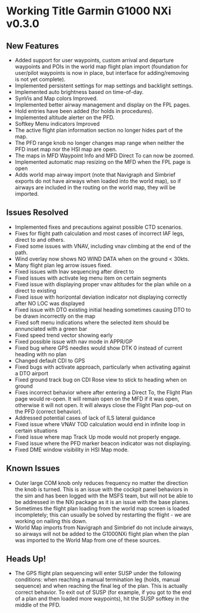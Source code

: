 # Working Title Garmin G1000 NXi v0.3.0

## New Features

- Added support for user waypoints, custom arrival and departure waypoints and POIs in the world map flight plan import (foundation for user/pilot waypoints is now in place, but interface for adding/removing is not yet complete).
- Implemented persistent settings for map settings and backlight settings.
- Implemented auto brightness based on time-of-day.
- SynVis and Map colors Improved.
- Implemented better airway management and display on the FPL pages.
- Hold entries have been added (for holds in procedures).
- Implemented altitude alerter on the PFD.
- Softkey Menu indicators Improved
- The active flight plan information section no longer hides part of the map.
- The PFD range knob no longer changes map range when neither the PFD inset map nor the HSI map are open.
- The maps in MFD Waypoint Info and MFD Direct To can now be zoomed.
- Implemented automatic map resizing on the MFD when the FPL page is open
- Adds world map airway import (note that Navigraph and Simbrief exports do not have airways when loaded into the world map), so if airways are included in the routing on the world map, they will be imported.

## Issues Resolved
- Implemented fixes and precautions against possible CTD scenarios.
- Fixes for flight path calculation and most cases of incorrect IAF legs, direct to and others.
- Fixed some issues with VNAV, including vnav climbing at the end of the path.
- Wind overlay now shows NO WIND DATA when on the ground < 30kts.
- Many flight plan leg arrow issues fixed.
- Fixed issues with lnav sequencing after direct to
- Fixed issues with activate leg menu item on certain segments
- Fixed issue with displaying proper vnav altitudes for the plan while on a direct to existing
- Fixed issue with horizontal deviation indicator not displaying correctly after NO LOC was displayed
- Fixed issue with DTO existing initial heading sometimes causing DTO to be drawn incorrectly on the map
- Fixed soft menu indications where the selected item should be annunciated with a green bar
- Fixed speed trend vector showing early
- Fixed possible issue with nav mode in APPR/GP
- Fixed bug where GPS needles would show DTK 0 instead of current heading with no plan
- Changed default CDI to GPS
- Fixed bugs with activate approach, particularly when activating against a DTO airport
- Fixed ground track bug on CDI Rose view to stick to heading when on ground
- Fixes incorrect behavior where after entering a Direct To, the Flight Plan page would re-open. It will remain open on the MFD if it was open, otherwise it will not open. It will always close the Flight Plan pop-out on the PFD (correct behavior).
- Addressed potential cases of lack of ILS lateral guidance
- Fixed issue where VNAV TOD calculation would end in infinite loop in certain situations
- Fixed issue where map Track Up mode would not properly engage.
- Fixed issue where the PFD marker beacon indicator was not displaying.
- Fixed DME window visibility in HSI Map mode.

## Known Issues
- Outer large COM knob only reduces frequency no matter the direction the knob is turned. This is an issue with the cockpit panel behaviors in the sim and has been logged with the MSFS team, but will not be able to be addressed in the NXi package as it is an issue with the base planes.
- Sometimes the flight plan loading from the world map screen is loaded incompletely; this can usually be solved by restarting the flight - we are working on nailing this down.
- World Map imports from Navigraph and Simbrief do not include airways, so airways will not be added to the G1000NXi flight plan when the plan was imported to the World Map from one of these sources.

## Heads Up!
- The GPS flight plan sequencing will enter SUSP under the following conditions: when reaching a manual termination leg (holds, manual sequence) and when reaching the final leg of the plan. This is actually correct behavior. To exit out of SUSP (for example, if you got to the end of a plan and then loaded more waypoints), hit the SUSP softkey in the middle of the PFD.
